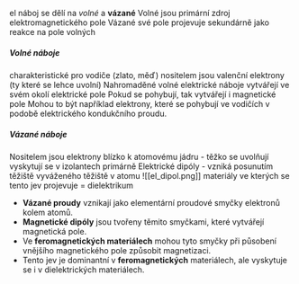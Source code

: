 el náboj se dělí na *volné* a **vázané**
Volné jsou primární zdroj elektromagnetického pole
Vázané své pole projevuje sekundárně jako reakce na pole volných

##### Volné náboje
charakteristické pro vodiče (zlato, měď)
nositelem jsou valenční elektrony (ty které se lehce uvolní)
Nahromaděné volné elektrické náboje vytvářejí ve svém okolí elektrické pole
Pokud se pohybují, tak vytvářejí i magnetické pole
Mohou to být například elektrony, které se pohybují ve vodičích v podobě elektrického kondukčního
proudu.

##### Vázané náboje
Nositelem jsou elektrony blízko k atomovému jádru - těžko se uvolňují
vyskytují se v izolantech primárně
Elektrické dipóly - vzniká posunutím těžiště vyváženého těžiště v atomu
![[el_dipol.png]]
materiály ve kterých se tento jev projevuje = dielektrikum
- **Vázané proudy** vznikají jako elementární proudové smyčky elektronů kolem atomů.
- **Magnetické dipóly** jsou tvořeny těmito smyčkami, které vytvářejí magnetická pole.
- Ve **feromagnetických materiálech** mohou tyto smyčky při působení vnějšího magnetického pole způsobit magnetizaci.
- Tento jev je dominantní v **feromagnetických** materiálech, ale vyskytuje se i v dielektrických materiálech.